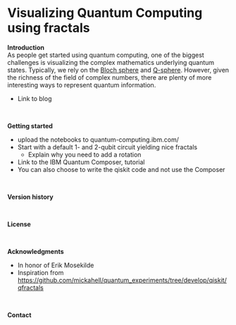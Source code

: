 # Visualizing Quantum Computing using fractals

**Introduction**
<br />
As people get started using quantum computing, one of the biggest challenges is visualizing the complex mathematics underlying quantum states. Typically, we rely on the [Bloch sphere](https://qiskit.org/textbook/ch-states/representing-qubit-states.html#bloch-sphere) and [Q-sphere](https://quantum-computing.ibm.com/composer/docs/iqx/visualizations#q-sphere-view). However, given the richness of the field of complex numbers, there are plenty of more interesting ways to represent quantum information.
- Link to blog 
  
<br />

**Getting started**
 - upload the notebooks to quantum-computing.ibm.com/
 - Start with a default 1- and 2-qubit circuit yielding nice fractals
    - Explain why you need to add a rotation 
 - Link to the IBM Quantum Composer, tutorial
 - You can also choose to write the qiskit code and not use the Composer

<br />

**Version history**

<br />

**License**

<br />

**Acknowledgments**
  - In honor of Erik Mosekilde
  - Inspiration from https://github.com/mickahell/quantum_experiments/tree/develop/qiskit/qfractals

<br />

**Contact**
